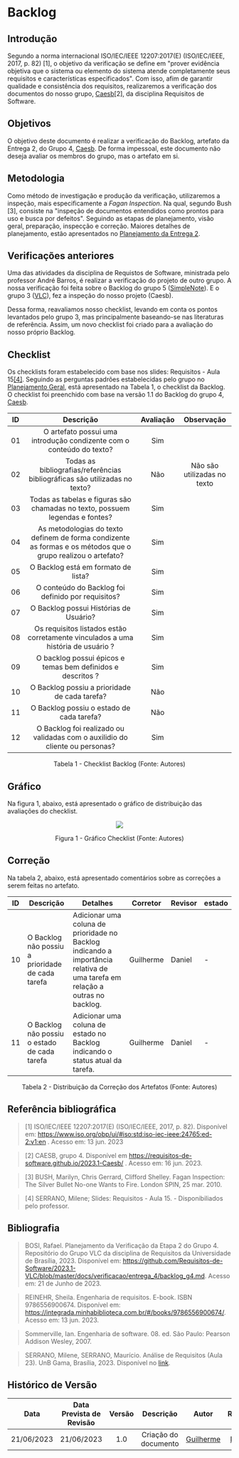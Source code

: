 # Backlog
## Introdução

Segundo a norma internacional ISO/IEC/IEEE 12207:2017(E) (ISO/IEC/IEEE, 2017, p. 82) [1], o objetivo da verificação se define em "prover evidência objetiva que o sistema ou elemento do sistema atende completamente seus requisitos e características especificados". Com isso, afim de garantir qualidade e consistência dos requisitos, realizaremos a verificação dos documentos do nosso grupo, [Caesb](https://requisitos-de-software.github.io/2023.1-Caesb/)[2], da disciplina Requisitos de Software.

## Objetivos
O objetivo deste documento é realizar a verificação do Backlog, artefato da Entrega 2, do Grupo 4, [Caesb](https://requisitos-de-software.github.io/2023.1-Caesb/Modelagem/Agil/backlog/). De forma impessoal, este documento não deseja avaliar os membros do grupo, mas o artefato em si.



## Metodologia
Como método de investigação e produção da verificação, utilizaremos a inspeção, mais especificamente a _Fagan Inspection_. Na qual, segundo Bush [3], consiste na "inspeção de documentos entendidos como prontos para uso e busca por defeitos". Seguindo as etapas de planejamento, visão geral, preparação, inspecção e correção. Maiores detalhes de planejamento, estão apresentados no [Planejamento da Entrega 2](./0planejamento.md).

## Verificações anteriores
Uma das atividades da disciplina de Requistos de Software, ministrada pelo professor André Barros, é realizar a verificação do projeto de outro grupo. A nossa verificação foi feita sobre o Backlog do grupo 5 ([SimpleNote](https://requisitos-de-software.github.io/2023.1-Caesb/Verificacao/Grupo5/Entrega4/backlog/)). E o grupo 3 ([VLC](https://github.com/Requisitos-de-Software/2023.1-VLC/blob/master/docs/verificacao/entrega_4/backlog_g4.md)), fez a inspeção do nosso projeto (Caesb).

Dessa forma, reavaliamos nosso checklist, levando em conta os pontos levantados pelo grupo 3, mas principalmente baseando-se nas literaturas de referência. Assim, um novo checklist foi criado para a avaliação do nosso próprio Backlog.

## Checklist
<!-- LIVRO BASE PARA CRIAÇÃO DAS PERGUNTAS -->
Os checklists foram estabelecido com base nos slides: Requisitos - Aula 15[[4]](https://aprender3.unb.br/pluginfile.php/2523115/mod_resource/content/1/Requisitos%20-%20Aula%2015a.pdf). Seguindo as perguntas padrões estabelecidas pelo grupo no [Planejamento Geral](../0planejamento-geral.md), está apresentado na Tabela 1, o checklist da Backlog. O checklist foi preenchido com base na versão 1.1 do Backlog do grupo 4, [Caesb](https://requisitos-de-software.github.io/2023.1-Caesb/).


<!-- ADICIONAR O CHECKLIST -->
<center>

|  ID  | Descrição | Avaliação | Observação |
| :--: | :-------: | :-------: | :--------: |
|  01  | O artefato possui uma introdução condizente com o conteúdo do texto? |Sim||
|  02  | Todas as bibliografias/referências bibliográficas são utilizadas no texto? |Não| Não são utilizadas no texto |
|  03  | Todas as tabelas e figuras são chamadas no texto, possuem legendas e fontes? |Sim||
|  04  | As metodologias do texto definem de forma condizente as formas e os métodos que o grupo realizou o artefato? |Sim| |
|  05  | O Backlog está em formato de lista? |Sim| |
|  06  | O conteúdo do Backlog foi definido por requisitos? |Sim| |
|  07  | O Backlog possui Histórias de Usuário? |Sim| |
| 08 |Os requisitos listados estão corretamente vinculados a uma história de usuário ? |Sim | |
| 09| O backlog possui épicos e temas bem definidos e descritos ? | Sim  |  |
| 10 | O Backlog possiu a prioridade de cada tarefa? | Não | |
| 11 | O Backlog possiu o estado de cada tarefa? | Não | |
| 12 |O Backlog foi realizado ou validadas com o auxilidio do cliente ou personas? | Sim | |



<p>Tabela 1 - Checklist Backlog (Fonte: Autores)</p>
</center>



## Gráfico
Na figura 1, abaixo, está apresentado o gráfico de distribuição das avaliações do checklist.

<center>
<img src="../../assets/img/backlog.png"></img>
<p>Figura 1 - Gráfico Checklist (Fonte: Autores)</p>
</center>

## Correção
Na tabela 2, abaixo, está apresentado comentários sobre as correções a serem feitas no artefato.
<center>

|ID |Descrição |Detalhes |Corretor|Revisor|estado|
|-------|------|------|---------|---|--|
| 10 | O Backlog não possiu a prioridade de cada tarefa | Adicionar uma coluna de prioridade no Backlog indicando a importância relativa de uma tarefa em relação a outras no backlog. | Guilherme | Daniel |-|
| 11 | O Backlog não possiu o estado de cada tarefa | Adicionar uma coluna de estado no Backlog indicando o status atual da tarefa. | Guilherme | Daniel |-|


<p>Tabela 2 - Distribuição da Correção dos Artefatos (Fonte: Autores)</p>
</center>

<!-- ### Atualização
Apresentar a atualização das correções feitas. E a porcentagem de "sim" no momento. Conforme o exemplo:

- xx/xx/xxxx - Correção da bibliográfia (ID 2) - Projeto 50% correto. -->

## Referência bibliográfica

> [1] ISO/IEC/IEEE 12207:2017(E) (ISO/IEC/IEEE, 2017, p. 82). Disponível em: https://www.iso.org/obp/ui/#iso:std:iso-iec-ieee:24765:ed-2:v1:en . Acesso em: 13 jun. 2023

> [2] CAESB, grupo 4. Disponível em https://requisitos-de-software.github.io/2023.1-Caesb/ . Acesso em: 16 jun. 2023.

> [3] BUSH, Marilyn, Chris Gerrard, Clifford Shelley. Fagan Inspection: The Silver Bullet No-one Wants to Fire. London SPIN, 25 mar. 2010.

> [4] SERRANO, Milene; Slides: Requisitos - Aula 15. - Disponibiliados pelo professor.


## Bibliografia
> BOSI, Rafael. Planejamento da Verificação da Etapa 2 do Grupo 4. Repositório do Grupo VLC da disciplina de Requisitos da Universidade de Brasília, 2023. Disponível em: <https://github.com/Requisitos-de-Software/2023.1-VLC/blob/master/docs/verificacao/entrega_4/backlog_g4.md>. Acesso em: 21 de Junho de 2023.

> REINEHR, Sheila. Engenharia de requisitos. E-book. ISBN 9786556900674. Disponível em: <https://integrada.minhabiblioteca.com.br/#/books/9786556900674/>. Acesso em: 13 jun. 2023.

> Sommerville, Ian. Engenharia de software. 08. ed. São Paulo: Pearson Addison Wesley, 2007.

> SERRANO, Milene, SERRANO, Maurício. Análise de Requisitos (Aula 23). UnB Gama, Brasília, 2023. Disponível no [link](https://aprender3.unb.br/pluginfile.php/2523115/mod_resource/content/1/Requisitos%20-%20Aula%2015a.pdf).

## Histórico de Versão
|    Data    | Data Prevista de Revisão | Versão |      Descrição       |                                 Autor                                  |               Revisor               |
| :--------: | :----------------------: | :----: | :------------------: | :--------------------------------------------------------------------: | :---------------------------------: |
| 21/06/2023 |        21/06/2023        |  1.0   | Criação do documento |  [Guilherme](https://github.com/guilhermekishimoto)| [Daniel]() |